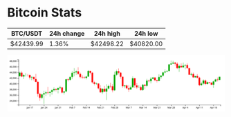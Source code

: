 # Bitcoin Stats

BTC/USDT|24h change|24h high|24h low|
|---|---|---|---|
|$42439.99|1.36%|$42498.22|$40820.00|

<img src="./chart.svg">
